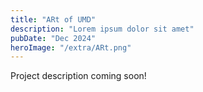 ```yaml
---
title: "ARt of UMD"
description: "Lorem ipsum dolor sit amet"
pubDate: "Dec 2024"
heroImage: "/extra/ARt.png"
---
```


Project description coming soon!
